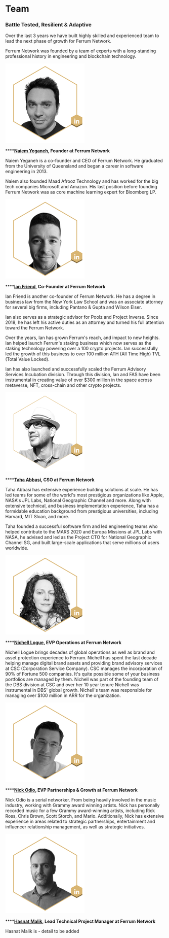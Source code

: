 # Team

### Battle Tested, Resilient & Adaptive

Over the last 3 years we have built highly skilled and experienced team to lead the next phase of growth for Ferrum Network.&#x20;

Ferrum Network was founded by a team of experts with a long-standing professional history in engineering and blockchain technology.

![Naiem Yeganeh, Founder at Ferrum Network](../.gitbook/assets/Naiem-Yeganeh-PHD.png)

****[**Naiem Yeganeh**](https://www.linkedin.com/in/naiem-yeganeh-12874712/)**, Founder at Ferrum Network**

Naiem Yeganeh is a co-founder and CEO of Ferrum Network. He graduated from the University of Queensland and began a career in software engineering in 2013.

Naiem also founded Maad Afrooz Technology and has worked for the big tech companies Microsoft and Amazon. His last position before founding Ferrum Network was as core machine learning expert for Bloomberg LP.

![Ian Friend, Co-Founder at Ferrum Network](../.gitbook/assets/Ian-M.-Friend-ESQ.png)

****[**Ian Friend**](https://www.linkedin.com/in/ian-friend-bb949657/)**, Co-Founder at Ferrum Network**

Ian Friend is another co-founder of Ferrum Network. He has a degree in business law from the New York Law School and was an associate attorney for several big firms, including Pantano & Gupta and Wilson Elser.

Ian also serves as a strategic advisor for Poolz and Project Inverse. Since 2018, he has left his active duties as an attorney and turned his full attention toward the Ferrum Network.

Over the years, Ian has grown Ferrum's reach, and impact to new heights. Ian helped launch Ferrum's staking business which now serves as the staking technology powering over a 100 crypto projects. Ian successfully led the growth of this business to over 100 million ATH (All Time High) TVL (Total Value Locked).

Ian has also launched and successfully scaled the Ferrum Advisory Services Incubation division. Through this division, Ian and FAS have been instrumental in creating value of over $300 million in the space across metaverse, NFT, cross-chain and other crypto projects.

![Taha Abbasi, CSO at Ferrum Network](../.gitbook/assets/Taha-Abbasi-COO-Ferrum-Network-Cross-Chain-Token-Bridge-Staking-Anti-bot-Incubation-Defi.png)

****[**Taha Abbasi**](https://www.linkedin.com/in/tahaabbasi/)**, CSO at Ferrum Network**

Taha Abbasi has extensive experience building solutions at scale. He has led teams for some of the world's most prestigious organizations like Apple, NASA's JPL Labs, National Geographic Channel and more. Along with extensive technical, and business implementation experience, Taha has a formidable education background from prestigious universities, including Harvard, MIT Sloan, and more.&#x20;

Taha founded a successful software firm and led engineering teams who helped contribute to the MARS 2020 and Europa Missions at JPL Labs with NASA, he advised and led as the Project CTO for National Geographic Channel SG, and built large-scale applications that serve millions of users worldwide.&#x20;

![Nichell Logue, EVP Operations at Ferrum Network](../.gitbook/assets/Nichell-Logue-1.png)

****[**Nichell Logue**](https://www.linkedin.com/in/nichelllogue/)**, EVP Operations at Ferrum Network**

Nichell Logue brings decades of global operations as well as brand and asset protection experience to Ferrum. Nichell has spent the last decade helping manage digital brand assets and providing brand advisory services at CSC (Corporation Service Company). CSC manages the incorporation of 90% of Fortune 500 companies. It's quite possible some of your business portfolios are managed by them. Nichell was part of the founding team of the DBS division at CSC and over her 10 year tenure Nichell was instrumental in DBS' global growth. Nichell's team was responsible for managing over $100 million in ARR for the organization.

![Nick Odio, EVP Partnerships & Growth at Ferrum Network](../.gitbook/assets/Nick-Odio.png)

****[**Nick Odio**](https://www.linkedin.com/in/nick-odio-176991161/)**, EVP Partnerships & Growth at Ferrum Network**

Nick Odio is a serial networker. From being heavily involved in the music industry, working with Grammy award winning artists. Nick has personally recorded music for a few Grammy award-winning artists, including Rick Ross, Chris Brown, Scott Storch, and Mario. Additionally, Nick has extensive experience in areas related to strategic partnerships, entertainment and influencer relationship management, as well as strategic initiatives.

![Hasnat Malik, Lead Technical Project Manager at Ferrum Network](../.gitbook/assets/Muhammad-Hasnat-Malik.png)

****[**Hasnat Malik**](https://www.linkedin.com/in/hasnat-malik/)**, Lead Technical Project Manager at Ferrum Network**

Hasnat Malik is - detail to be added
